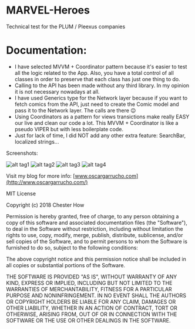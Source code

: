 # MARVEL-Heroes
Technical test for the PLUM / Pleexus companies

# Documentation:
- I have selected MVVM + Coordinator pattern because it's easier to test all the logic related to the App. Also, you have a total control of all classes in order to preserve that each class has just one thing to do.
- Calling to the API has been made without any third library. In my opinion it is not necessary nowadays at all.
- I have used Generics type for the Network layer because if you want to fetch comics from the API, just need to create the Comic model and pass it to the Network layer. The calls are there 😉
- Using Coordinators as a pattern for views transictions make really EASY our live and clean our code a lot. This MVVM + Coordinator is like a pseudo VIPER but with less boilerplate code.
- Just for lack of time, I did NOT add any other extra feature: SearchBar, localized strings...


Screenshots:

![alt tag1](images/image-01.png)
![alt tag2](images/image-02.png)
![alt tag3](images/image-03.png)
![alt tag4](images/image-04.png)

Visit my blog for more info: [www.oscargarrucho.com](http://www.oscargarrucho.com/)

MIT License

Copyright (c) 2018 Chester How

Permission is hereby granted, free of charge, to any person obtaining a copy of this software and associated documentation files (the "Software"), to deal in the Software without restriction, including without limitation the rights to use, copy, modify, merge, publish, distribute, sublicense, and/or sell copies of the Software, and to permit persons to whom the Software is furnished to do so, subject to the following conditions:

The above copyright notice and this permission notice shall be included in all copies or substantial portions of the Software.

THE SOFTWARE IS PROVIDED "AS IS", WITHOUT WARRANTY OF ANY KIND, EXPRESS OR IMPLIED, INCLUDING BUT NOT LIMITED TO THE WARRANTIES OF MERCHANTABILITY, FITNESS FOR A PARTICULAR PURPOSE AND NONINFRINGEMENT. IN NO EVENT SHALL THE AUTHORS OR COPYRIGHT HOLDERS BE LIABLE FOR ANY CLAIM, DAMAGES OR OTHER LIABILITY, WHETHER IN AN ACTION OF CONTRACT, TORT OR OTHERWISE, ARISING FROM, OUT OF OR IN CONNECTION WITH THE SOFTWARE OR THE USE OR OTHER DEALINGS IN THE SOFTWARE.
